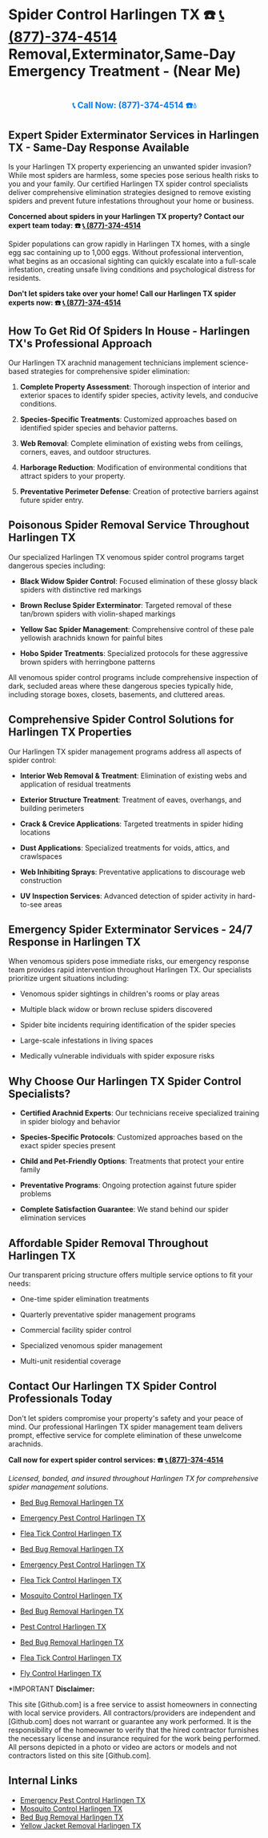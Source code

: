 # Spider Control Harlingen TX ☎️ [📞 (877)-374-4514](https://pest-control-4514.netlify.app) Removal,Exterminator,Same-Day Emergency Treatment - (Near Me)
# 

<p align="center" style="font-size: 1.2em; font-weight: bold; margin: 20px 0;">
  <a href="https://pest-control-4514.netlify.app" target="_blank" style="color: #007BFF; text-decoration: none;">📞 Call Now: (877)-374-4514 ☎️💧</a>
</p>

## Expert Spider Exterminator Services in Harlingen TX - Same-Day Response Available

Is your Harlingen TX property experiencing an unwanted spider invasion? While most spiders are harmless, some species pose serious health risks to you and your family. Our certified Harlingen TX spider control specialists deliver comprehensive elimination strategies designed to remove existing spiders and prevent future infestations throughout your home or business.

**Concerned about spiders in your Harlingen TX property? Contact our expert team today: ☎️ [📞 (877)-374-4514](https://pest-control-4514.netlify.app)**

Spider populations can grow rapidly in Harlingen TX homes, with a single egg sac containing up to 1,000 eggs. Without professional intervention, what begins as an occasional sighting can quickly escalate into a full-scale infestation, creating unsafe living conditions and psychological distress for residents.

**Don't let spiders take over your home! Call our Harlingen TX spider experts now: ☎️ [📞 (877)-374-4514](https://pest-control-4514.netlify.app)**

## How To Get Rid Of Spiders In House - Harlingen TX's Professional Approach

Our Harlingen TX arachnid management technicians implement science-based strategies for comprehensive spider elimination:

1. **Complete Property Assessment**: Thorough inspection of interior and exterior spaces to identify spider species, activity levels, and conducive conditions.

2. **Species-Specific Treatments**: Customized approaches based on identified spider species and behavior patterns.

3. **Web Removal**: Complete elimination of existing webs from ceilings, corners, eaves, and outdoor structures.

4. **Harborage Reduction**: Modification of environmental conditions that attract spiders to your property.

5. **Preventative Perimeter Defense**: Creation of protective barriers against future spider entry.

## Poisonous Spider Removal Service Throughout Harlingen TX

Our specialized Harlingen TX venomous spider control programs target dangerous species including:

- **Black Widow Spider Control**: Focused elimination of these glossy black spiders with distinctive red markings

- **Brown Recluse Spider Exterminator**: Targeted removal of these tan/brown spiders with violin-shaped markings

- **Yellow Sac Spider Management**: Comprehensive control of these pale yellowish arachnids known for painful bites

- **Hobo Spider Treatments**: Specialized protocols for these aggressive brown spiders with herringbone patterns

All venomous spider control programs include comprehensive inspection of dark, secluded areas where these dangerous species typically hide, including storage boxes, closets, basements, and cluttered areas.

## Comprehensive Spider Control Solutions for Harlingen TX Properties

Our Harlingen TX spider management programs address all aspects of spider control:

- **Interior Web Removal & Treatment**: Elimination of existing webs and application of residual treatments

- **Exterior Structure Treatment**: Treatment of eaves, overhangs, and building perimeters

- **Crack & Crevice Applications**: Targeted treatments in spider hiding locations

- **Dust Applications**: Specialized treatments for voids, attics, and crawlspaces

- **Web Inhibiting Sprays**: Preventative applications to discourage web construction

- **UV Inspection Services**: Advanced detection of spider activity in hard-to-see areas

## Emergency Spider Exterminator Services - 24/7 Response in Harlingen TX

When venomous spiders pose immediate risks, our emergency response team provides rapid intervention throughout Harlingen TX. Our specialists prioritize urgent situations including:

- Venomous spider sightings in children's rooms or play areas

- Multiple black widow or brown recluse spiders discovered

- Spider bite incidents requiring identification of the spider species

- Large-scale infestations in living spaces

- Medically vulnerable individuals with spider exposure risks

## Why Choose Our Harlingen TX Spider Control Specialists?

- **Certified Arachnid Experts**: Our technicians receive specialized training in spider biology and behavior

- **Species-Specific Protocols**: Customized approaches based on the exact spider species present

- **Child and Pet-Friendly Options**: Treatments that protect your entire family

- **Preventative Programs**: Ongoing protection against future spider problems

- **Complete Satisfaction Guarantee**: We stand behind our spider elimination services

## Affordable Spider Removal Throughout Harlingen TX

Our transparent pricing structure offers multiple service options to fit your needs:

- One-time spider elimination treatments

- Quarterly preventative spider management programs

- Commercial facility spider control

- Specialized venomous spider management

- Multi-unit residential coverage

## Contact Our Harlingen TX Spider Control Professionals Today

Don't let spiders compromise your property's safety and your peace of mind. Our professional Harlingen TX spider management team delivers prompt, effective service for complete elimination of these unwelcome arachnids.

**Call now for expert spider control services: ☎️ [📞 (877)-374-4514](https://pest-control-4514.netlify.app)**

*Licensed, bonded, and insured throughout Harlingen TX for comprehensive spider management solutions.*


- [Bed Bug Removal Harlingen TX](https://github.com/allyoucaneatsushiin/plumbing-texas/blob/main/Bed-Bug-Removal-Harlingen-TX-877-374-4514-Exterminator-Same-Day-Emergency-Treatment-Near-Me.md)
- [Emergency Pest Control Harlingen TX](https://github.com/allyoucaneatsushiin/plumbing-texas/blob/main/Emergency-Pest-Control-Harlingen-TX-877-374-4514-24-7-Fast-Response-Near-Me.md)
- [Flea Tick Control Harlingen TX](https://github.com/allyoucaneatsushiin/plumbing-texas/blob/main/Flea-Tick-Control-Harlingen-TX-877-374-4514-Removal-Exterminator-Same-Day-Emergency-Treatment-Near-Me.md)


- [Bed Bug Removal Harlingen TX](https://github.com/allyoucaneatsushiin/plumbing-texas/blob/main/Bed-Bug-Removal-Harlingen-TX-877-374-4514-Exterminator-Same-Day-Emergency-Treatment-Near-Me.md)
- [Emergency Pest Control Harlingen TX](https://github.com/allyoucaneatsushiin/plumbing-texas/blob/main/Emergency-Pest-Control-Harlingen-TX-877-374-4514-24-7-Fast-Response-Near-Me.md)
- [Flea Tick Control Harlingen TX](https://github.com/allyoucaneatsushiin/plumbing-texas/blob/main/Flea-Tick-Control-Harlingen-TX-877-374-4514-Removal-Exterminator-Same-Day-Emergency-Treatment-Near-Me.md)


- [Mosquito Control Harlingen TX](https://github.com/allyoucaneatsushiin/plumbing-texas/blob/main/Mosquito-Control-Harlingen-TX-877-374-4514-Exterminator-Same-Day-Emergency-Treatment-Near-Me.md)
- [Bed Bug Removal Harlingen TX](https://github.com/allyoucaneatsushiin/plumbing-texas/blob/main/Bed-Bug-Removal-Harlingen-TX-877-374-4514-Exterminator-Same-Day-Emergency-Treatment-Near-Me.md)
- [Pest Control Harlingen TX](https://github.com/allyoucaneatsushiin/plumbing-texas/blob/main/Pest-Control-Harlingen-TX-877-374-4514-Exterminator-Same-Day-Emergency-Treatment-Near-Me.md)


- [Bed Bug Removal Harlingen TX](https://github.com/allyoucaneatsushiin/plumbing-texas/blob/main/Bed-Bug-Removal-Harlingen-TX-877-374-4514-Exterminator-Same-Day-Emergency-Treatment-Near-Me.md)
- [Flea Tick Control Harlingen TX](https://github.com/allyoucaneatsushiin/plumbing-texas/blob/main/Flea-Tick-Control-Harlingen-TX-877-374-4514-Removal-Exterminator-Same-Day-Emergency-Treatment-Near-Me.md)
- [Fly Control Harlingen TX](https://github.com/allyoucaneatsushiin/plumbing-texas/blob/main/Fly-Control-Harlingen-TX-877-374-4514-Prevention-Same-Day-Emergency-Treatment-Near-Me.md)


*IMPORTANT **Disclaimer:**  

This site [Github.com] is a free service to assist homeowners in connecting with local service providers. All contractors/providers are independent and [Github.com] does not warrant or guarantee any work performed. It is the responsibility of the homeowner to verify that the hired contractor furnishes the necessary license and insurance required for the work being performed. All persons depicted in a photo or video are actors or models and not contractors listed on this site [Github.com].


## Internal Links
- [Emergency Pest Control Harlingen TX](https://github.com/allyoucaneatsushiin/plumbing-texas/blob/main/Emergency-Pest-Control-Harlingen-TX-877-374-4514-24-7-Fast-Response-Near-Me.md)
- [Mosquito Control Harlingen TX](https://github.com/allyoucaneatsushiin/plumbing-texas/blob/main/Mosquito-Control-Harlingen-TX-877-374-4514-Exterminator-Same-Day-Emergency-Treatment-Near-Me.md)
- [Bed Bug Removal Harlingen TX](https://github.com/allyoucaneatsushiin/plumbing-texas/blob/main/Bed-Bug-Removal-Harlingen-TX-877-374-4514-Exterminator-Same-Day-Emergency-Treatment-Near-Me.md)
- [Yellow Jacket Removal Harlingen TX](https://github.com/allyoucaneatsushiin/plumbing-texas/blob/main/Yellow-Jacket-Removal-Harlingen-TX-877-374-4514-Exterminator-Same-Day-Emergency-Treatment-Near-Me.md)
